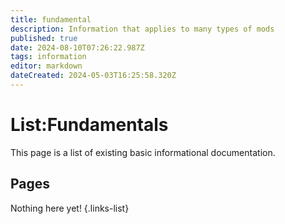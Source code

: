 ```yaml
---
title: fundamental
description: Information that applies to many types of mods
published: true
date: 2024-08-10T07:26:22.987Z
tags: information
editor: markdown
dateCreated: 2024-05-03T16:25:58.320Z
---
```


# List:Fundamentals
This page is a list of existing basic informational documentation.

## Pages
Nothing here yet!
{.links-list}